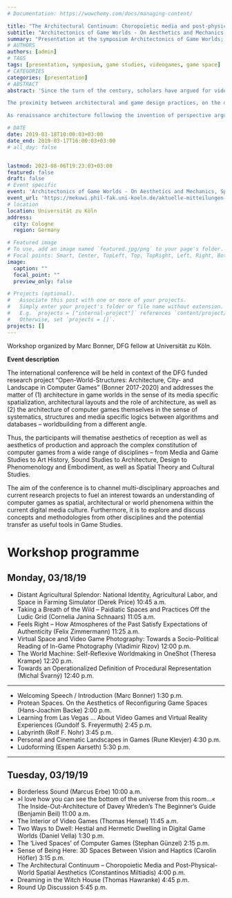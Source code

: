 ```yaml
---
# Documentation: https://wowchemy.com/docs/managing-content/

title: "The Architectural Continuum: Choropoietic media and post-physical-world spatial aesthetics"
subtitle: "Architectonics of Game Worlds - On Aesthetics and Mechanics, Spaces and Places, Rhythms and Philosophies"
summary: "Presentation at the symposium Architectonics of Game Worlds; 2019"
# AUTHORS
authors: [admin]
# TAGS 
tags: [presentation, symposium, game studies, videogames, game space]
# CATEGORIES 
categories: [presentation]
# ABSTRACT 
abstract: 'Since the turn of the century, scholars have argued for videogames as allegories of space, for game design as narrative architecture and for the focus of games on space as an altogether paradigmatic shift in both their production and consumption. This new paradigm, however, requires and engages with a practical and empirical approach; a different mode of literacy concerned with developable reasoning and abilities relevant to spatial, instead of the more commonly used logical-analytical, cognitive faculties.

The proximity between architectural and game design practices, on the other hand, appears today to be closer than ever. VR is already being used as a representational and evaluation medium for architectural design, and videogames are employed as design and simulation tools for urban planning. This presentation however is concerned with the inverse rhetoric.

As renaissance architecture following the invention of perspective argued for architecture as the drawing, distinct from its material manifestation, similarly today, we can speculate on a continuum that extends to architectures intrinsic and specific to the videogame medium. Drawing from the evolution of spatial concepts through mathematics and physics, we can suggest and design novel spatial configurations that escape the obsolete cartesian flat-earth underlying paradigm that both CAD and game development software presuppose. Commercial games have already shown spaces that while physically inconstructible are perfectly perceivable by our sensory apparatus, and in which we can reason and act upon. This new class of post-physical-world navigable environments, eventually suggests an expanded field of architecture, exploiting currently latent cognitive abilities and simultaneously implying a new, undiscovered domain of spatial and potentially architectural aesthetics.'

# DATE 
date: 2019-03-18T10:00:03+03:00
date_end: 2019-03-17T16:00:03+03:00
# all_day: false


lastmod: 2023-08-06T19:23:03+03:00
featured: false
draft: false
# Event specific 
event: 'Architectonics of Game Worlds - On Aesthetics and Mechanics, Spaces and Places, Rhythms and Philosophies'
event_url: 'https://mekuwi.phil-fak.uni-koeln.de/aktuelle-mitteilungen-veranstaltungen/archiv/2019-architectonics-of-game-worlds'
# location 
location: Universität zu Köln
address:
  city: Cologne
  region: Germany

# Featured image
# To use, add an image named `featured.jpg/png` to your page's folder.
# Focal points: Smart, Center, TopLeft, Top, TopRight, Left, Right, BottomLeft, Bottom, BottomRight.
image:
  caption: ""
  focal_point: ""
  preview_only: false

# Projects (optional).
#   Associate this post with one or more of your projects.
#   Simply enter your project's folder or file name without extension.
#   E.g. `projects = ["internal-project"]` references `content/project/deep-learning/index.md`.
#   Otherwise, set `projects = []`.
projects: []
---
```


Workshop organized by Marc Bonner, DFG fellow at Universität zu Köln. 

**Event description**

The international conference will be held in context of the DFG funded research project “Open-World-Structures: Architecture, City- and Landscape in Computer Games” (Bonner 2017-2020) and addresses the matter of (1) architecture in game worlds in the sense of its media specific spatialization, architectural layouts and the role of architecture, as well as (2) the architecture of computer games themselves in the sense of systematics, structures and media specific logics between algorithms and databases – worldbuilding from a different angle.

Thus, the participants will thematise aesthetics of reception as well as aesthetics of production and approach the complex constitution of computer games from a wide range of disciplines – from Media and Game Studies to Art History, Sound Studies to Architecture, Design to Phenomenology and Embodiment, as well as Spatial Theory and Cultural Studies.

The aim of the conference is to channel multi-disciplinary approaches and current research projects to fuel an interest towards an understanding of computer games as spatial, architectural or world phenomena within the current digital media culture. Furthermore, it is to explore and discuss concepts and methodologies from other disciplines and the potential transfer as useful tools in Game Studies.

# Workshop programme
## Monday, 03/18/19
- Distant Agricultural Splendor: National Identity, Agricultural Labor, and Space in Farming Simulator (Derek Price) 10:45 a.m.
- Taking a Breath of the Wild – Paidiatic Spaces and Practices Off the Ludic Grid (Cornelia Janina Schnaars) 11:05 a.m.
- Feels Right – How Atmospheres of the Past Satisfy Expectations of Authenticity (Felix Zimmermann) 11:25 a.m.
- Virtual Space and Video Game Photography: Towards a Socio-Political Reading of In-Game Photography (Vladimir Rizov) 12:00 p.m.
- The World Machine: Self-Reflexive Worldmaking in OneShot (Theresa Krampe) 12:20 p.m.
- Towards an Operationalized Definition of Procedural Representation (Michal Švarný) 12:40 p.m.
---
-  Welcoming Speech / Introduction (Marc Bonner) 1:30 p.m.
- Protean Spaces. On the Aesthetics of Reconfiguring Game Spaces (Hans-Joachim Backe) 2:00 p.m.
- Learning from Las Vegas … About Video Games and Virtual Reality Experiences (Gundolf S. Freyermuth) 2:45 p.m.
- Labyrinth (Rolf F. Nohr) 3:45 p.m.
- Personal and Cinematic Landscapes in Games (Rune Klevjer) 4:30 p.m.
- Ludoforming (Espen Aarseth) 5:30 p.m.
---
## Tuesday, 03/19/19

- Borderless Sound (Marcus Erbe) 10:00 a.m.
- »I love how you can see the bottom of the universe from this room…« The Inside-Out-Architecture of Davey Wreden’s The Beginner’s Guide (Benjamin Beil) 11:00 a.m.
- The Interior of Video Games (Thomas Hensel) 11:45 a.m.
- Two Ways to Dwell: Hestial and Hermetic Dwelling in Digital Game Worlds (Daniel Vella) 1:30 p.m.
- The ‘Lived Spaces’ of Computer Games (Stephan Günzel) 2:15 p.m.
- Sense of Being Here: 3D Spaces Between Vision and Haptics (Carolin Höfler) 3:15 p.m.
- The Architectural Continuum – Choropoietic Media and Post-Physical-World Spatial Aesthetics (Constantinos Miltiadis) 4:00 p.m.
- Dreaming in the Witch House (Thomas Hawranke) 4:45 p.m.
- Round Up Discussion 5:45 p.m.